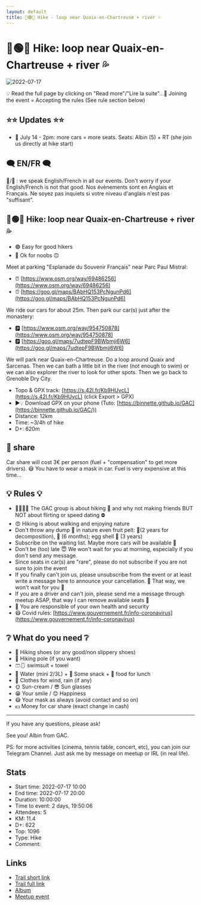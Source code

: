 ```yaml
---
layout: default
title: 🥾🟢🔵 Hike - loop near Quaix-en-Chartreuse + river 💦
---
```


# 🥾🟢🔵 Hike: loop near Quaix-en-Chartreuse + river 💦

![2022-07-17](../img/orig/2022-07-17.jpg)

💡 Read the full page by clicking on "Read more"/"Lire la suite"...💜
Joining the event = Accepting the rules (See rule section below)

##  ⭐⭐ Updates ⭐⭐ 

* 📅 July 14 - 2pm: more cars = more seats. Seats: Albin (5) + RT (she join us directly at hike start)

##  🗨️ EN/FR 🗨️ 
🦅/🐓 : we speak English/French in all our events. Don't worry if your English/French is not that good. Nos évènements sont en Anglais et Français. Ne soyez pas inquiets si votre niveau d'anglais n'est pas "suffisant".

##  🥾🟢🔵 Hike: loop near Quaix-en-Chartreuse + river 💦 

* 🟢 Easy for good hikers
* 🔵 Ok for noobs 🙃

Meet at parking "Esplanade du Souvenir Français" near Parc Paul Mistral:

* ⏰ [https://www.osm.org/way/69486256](https://www.osm.org/way/69486256)
* ⏰ [https://goo.gl/maps/BAbHQ153PcNgunPd6](https://goo.gl/maps/BAbHQ153PcNgunPd6)

We ride our cars for about 25m. Then park our car(s) just after the monastery:

* 🅿️ [https://www.osm.org/way/954750878](https://www.osm.org/way/954750878)
* 🅿️ [https://goo.gl/maps/7udtepF9BWbmji6W6](https://goo.gl/maps/7udtepF9BWbmji6W6)

We will park near Quaix-en-Chartreuse. Do a loop around Quaix and Sarcenas. Then we can bath a little bit in the river (not enough to swim) or we can also explorer the river to look for other spots. Then we go back to Grenoble Dry City.

* Topo & GPX track: [https://s.42l.fr/Kb9HUvcL](https://s.42l.fr/Kb9HUvcL) (click Export > GPX)
* ▶💡 Download GPX on your phone (Tuto: [https://binnette.github.io/GAC](https://binnette.github.io/GAC/))
* Distance: 12km
* Time: \~3/4h of hike
* D+: 620m

##  🚗 share 
Car share will cost 3€ per person (fuel + "compensation" to get more drivers). 😷 You have to wear a mask in car. Fuel is very expensive at this time...

##  💡 Rules 💡 

* 🚶‍♀️🚶‍♂️ The GAC group is about hiking 🥾 and why not making friends BUT NOT about flirting or speed dating ⛔
* 😍 Hiking is about walking and enjoying nature
* Don't throw any dump 🚮 in nature even fruit pelt: 🍌(2 years for decomposition), 🍊 (6 months); egg shell 🥚 (3 years)
* Subscribe on the waiting list. Maybe more cars will be available 🚗
* Don't be (too) late 😇 We won't wait for you at morning, especially if you don't send any message.
* Since seats in car(s) are "rare", please do not subscribe if you are not sure to join the event
* If you finally can't join us, please unsubscribe from the event or at least write a message here to announce your cancellation. 💜 That way, we won't wait for you 💜
* If you are a driver and can't join, please send me a message through meetup ASAP, that way I can remove available seats 🚗
* 💟 You are responsible of your own health and security
* 😷 Covid rules: [https://www.gouvernement.fr/info-coronavirus](https://www.gouvernement.fr/info-coronavirus)

##  ❔ What do you need ❔ 

* 🥾 Hiking shoes (or any good/non slippery shoes)
* 🥢 Hiking pole (if you want)
* 🩳🩱 swimsuit + towel
* 🧃 Water (mini 2/3L) + 🍫 Some snack + 🥗 food for lunch
* 🍃 Clothes for wind, rain (if any)
* 🌞 Sun-cream / 😎 Sun glasses
* 😁 Your smile / 😊 Happiness
* 😷 Your mask as always (avoid contact and so on)
* 💵 Money for car share (exact change in cash)

***

If you have any questions, please ask!

See you! Albin from GAC.

PS: for more activities (cinema, tennis table, concert, etc), you can join our Telegram Channel. Just ask me by message on meetup or IRL (in real life).

## Stats

- Start time: 2022-07-17 10:00
- End time: 2022-07-17 20:00
- Duration: 10:00:00
- Time to event: 2 days, 19:50:06
- Attendees: 5
- KM: 11.4
- D+: 622
- Top: 1096
- Type: Hike
- Comment: 

## Links

- [Trail short link](https://s.42l.fr/Kb9HUvcL)
- [Trail full link]()
- [Album](https://binnette.github.io/GacImg2022/2022-07-17-🥾🟢🔵-Hike-loop-near-Quaix-en-Chartreuse-river-💦.html)
- [Meetup event](https://www.meetup.com/grenoble-adventure-club-english-french/events/287182372/)
